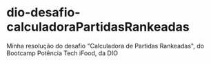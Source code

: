 # dio-desafio-calculadoraPartidasRankeadas
Minha resolução do desafio "Calculadora de Partidas Rankeadas", do Bootcamp Potência Tech iFood, da DIO
